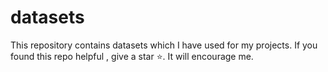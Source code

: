 # datasets
This repository contains datasets which I have used for my projects. If you found this repo helpful , give a star ⭐.  It will encourage me.
